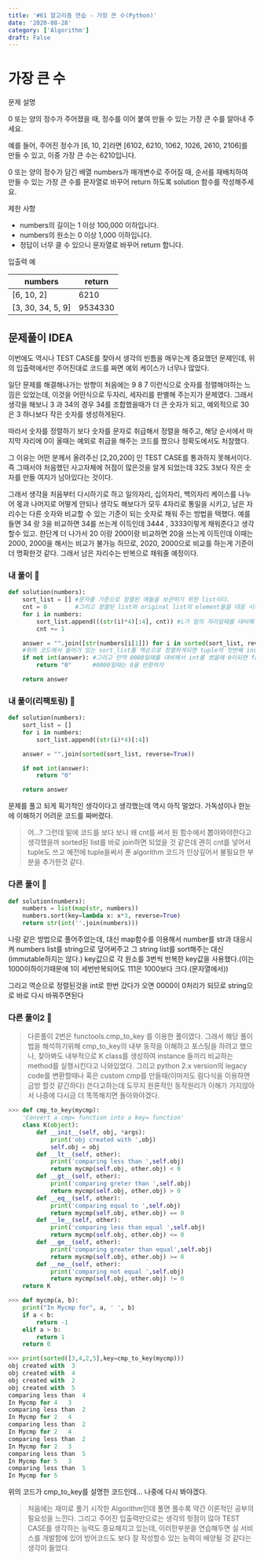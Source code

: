 ```yaml
---
title: '#61 알고리즘 연습 - 가장 큰 수(Python)'
date: '2020-08-28'
category: ['Algorithm']
draft: False
---
```


# 가장 큰 수

문제 설명

0 또는 양의 정수가 주어졌을 때, 정수를 이어 붙여 만들 수 있는 가장 큰 수를 알아내 주세요.

예를 들어, 주어진 정수가 [6, 10, 2]라면 [6102, 6210, 1062, 1026, 2610, 2106]를 만들 수 있고, 이중 가장 큰 수는 6210입니다.

0 또는 양의 정수가 담긴 배열 numbers가 매개변수로 주어질 때, 순서를 재배치하여 만들 수 있는 가장 큰 수를 문자열로 바꾸어 return 하도록 solution 함수를 작성해주세요.

제한 사항

-   numbers의 길이는 1 이상 100,000 이하입니다.
-   numbers의 원소는 0 이상 1,000 이하입니다.
-   정답이 너무 클 수 있으니 문자열로 바꾸어 return 합니다.

입출력 예

| numbers           | return  |
| ----------------- | ------- |
| [6, 10, 2]        | 6210    |
| [3, 30, 34, 5, 9] | 9534330 |

## 문제풀이 IDEA

이번에도 역시나 TEST CASE를 찾아서 생각의 빈틈을 메우는게 중요했던 문제인데,
위의 입출력에서만 주어진대로 코드를 짜면 예외 케이스가 너무나 많았다.

일단 문제를 해결해나가는 방향이 처음에는 9 8 7 이런식으로 숫자를 정렬해야하는 느낌은 있었는데, 이것을 어떤식으로 두자리, 세자리를 판별해 주는지가 문제였다.
그래서 생각을 해보니 3 과 34의 경우 34를 조합했을때가 더 큰 숫자가 되고, 예외적으로 30 은 3 하나보다 작은 숫자를 생성하게된다.

따라서 숫자를 정렬하기 보다 숫자를 문자로 취급해서 정렬을 해주고, 해당 순서에서 마지막 자리에 0이 올때는 예외로 취급을 해주는 코드를 짰으나 정확도에서도 처참했다.

그 이유는 어떤 분께서 올려주신 [2,20,200] 인 TEST CASE를 통과하지 못해서이다.
즉 그때서야 처음했던 사고자체에 허점이 많은것을 알게 되었는데
32도 3보다 작은 숫자를 만들 여지가 남아있다는 것이다.

그래서 생각을 처음부터 다시하기로 하고 일의자리, 십의자리, 백의자리 케이스를 나누어 몫과 나머지로 어떻게 안되나 생각도 해보다가
모두 4자리로 통일을 시키고, 남은 자리수는 다른 숫자와 비교할 수 있는 기준이 되는 숫자로 채워 주는 방법을 택했다. 예를 들면 34 랑 3을 비교하면 34를 쓰는게 이득인데 3444 , 3333이렇게 채워준다고 생각할수 있고.
한단계 더 나가서 20 이랑 200이랑 비교하면 20을 쓰는게 이득인데 이때는 2000, 2000을 해서는 비교가 불가능 하므로, 2020, 2000으로 비교를 하는게 기준이 더 명확한것 같다. 그래서 남은 자리수는 반복으로 채워줄 예정이다.

### 내 풀이 🌱

```python
def solution(numbers):
    sort_list = [] #문자를 기준으로 정렬된 애들을 보관하기 위한 list이다.
    cnt = 0        #그리고 정렬된 list와 original list의 element들을 대응 시키기 위한 cnt이다.
    for i in numbers:
        sort_list.append(((str(i)*4)[:4], cnt)) #i가 일의 자리일때를 대비해 4번 반복하고, 4만큼 잘라서 정렬할 list에 차곡차곡 넣어준다. 그러면 cnt랑 tuple형태로 list에 차곡차곡 쌓이는데
        cnt += 1

    answer = "".join([str(numbers[i[1]]) for i in sorted(sort_list, reverse=True)])
    #위의 코드에서 들어가 있는 sort_list를 역순으로 정렬하게되면 tuple의 첫번째 index를 기준으로 정렬이 되고 해당 list를 돌면서 i를 가져오는데, 이때의 i는 tuple의 모양을 한다 (2020, 1)따라서 i의 1번인덱스인 original list에서의 자리수를 가져와서 number에서 찾아주는 코드이다.
    if not int(answer): #그리고 만약 0000일때를 대비해서 int를 썼을때 0이되면 false이므로 not을 붙여서
        return "0"      #0000일때는 0을 반환하자

    return answer
```

### 내 풀이(리팩토링) 🌱

```python
def solution(numbers):
    sort_list = []
    for i in numbers:
        sort_list.append((str(i)*4)[:4])

    answer = "".join(sorted(sort_list, reverse=True))

    if not int(answer):
        return "0"

    return answer
```

문제를 풀고 되게 획기적인 생각이다고 생각했는데 역시 아직 멀었다.
가독성이나 한눈에 이해하기 어려운 코드를 짜버렸다.

> 어...? 그런데 밑에 코드를 보다 보니 왜 cnt를 써서 원 함수에서 뽑아와야한다고 생각했을까
> sorted된 list를 바로 join하면 되었을 것 같은데 괜히 cnt를 넣어서 tuple도 쓰고
> 예전에 tuple을써서 푼 algorithm 코드가 인상깊어서 불필요한 부분을 추가한것 같다.

### 다른 풀이 🌳

```python
def solution(numbers):
    numbers = list(map(str, numbers))
    numbers.sort(key=lambda x: x*3, reverse=True)
    return str(int(''.join(numbers)))
```

나랑 같은 방법으로 풀어주었는데, 대신 map함수를 이용해서 number를 str과 대응시켜
numbers list를 string으로 덮어써주고
그 string list를 sort해주는 대신(immutable하지는 않다.) key값으로 각 원소를 3번씩 반복한 key값을 사용했다.(이는 1000이하이기때문에 1이 세번반복되어도 111은 1000보다 크다.(문자열에서))

그리고 역순으로 정렬된것을 int로 한번 갔다가 오면 0000이 0처리가 되므로 string으로 바로 다시 바꿔주면된다

### 다른 풀이2 🌳

> 다른풀이 2번은 functools.cmp_to_key 를 이용한 풀이였다.
> 그래서 해당 풀이법을 해석하기위해 cmp_to_key의 내부 동작을 이해하고 포스팅을 하려고 했으나,
> 찾아봐도 내부적으로 K class를 생성하여 instance 들끼리 비교하는 method를 실행시킨다고 나와있었다.
> 그리고 python 2.x version의 legacy code를 변환할때나 혹은 custom cmp를 만들때(이마저도 람다식을 이용하면 금방 할것 같긴하다) 쓴다고하는데
> 도무지 원론적인 동작원리가 이해가 가지않아서 나중에 다시금 더 똑똑해지면 돌아와야겠다.

```python
>>> def cmp_to_key(mycmp):
    'Convert a cmp= function into a key= function'
    class K(object):
        def __init__(self, obj, *args):
            print('obj created with ',obj)
            self.obj = obj
        def __lt__(self, other):
            print('comparing less than ',self.obj)
            return mycmp(self.obj, other.obj) < 0
        def __gt__(self, other):
            print('comparing greter than ',self.obj)
            return mycmp(self.obj, other.obj) > 0
        def __eq__(self, other):
            print('comparing equal to ',self.obj)
            return mycmp(self.obj, other.obj) == 0
        def __le__(self, other):
            print('comparing less than equal ',self.obj)
            return mycmp(self.obj, other.obj) <= 0
        def __ge__(self, other):
            print('comparing greater than equal',self.obj)
            return mycmp(self.obj, other.obj) >= 0
        def __ne__(self, other):
            print('comparing not equal ',self.obj)
            return mycmp(self.obj, other.obj) != 0
    return K

>>> def mycmp(a, b):
    print("In Mycmp for", a, ' ', b)
    if a < b:
        return -1
    elif a > b:
        return 1
    return 0

>>> print(sorted([3,4,2,5],key=cmp_to_key(mycmp)))
obj created with  3
obj created with  4
obj created with  2
obj created with  5
comparing less than  4
In Mycmp for 4   3
comparing less than  2
In Mycmp for 2   4
comparing less than  2
In Mycmp for 2   4
comparing less than  2
In Mycmp for 2   3
comparing less than  5
In Mycmp for 5   3
comparing less than  5
In Mycmp for 5

```

위의 코드가 cmp_to_key를 설명한 코드인데... 나중에 다시 봐야겠다.

> 처음에는 재미로 풀기 시작한 Algorithm인데 풀면 풀수록 약간 이론적인 공부의 필요성을 느낀다.
> 그리고 주어진 입출력만으로는 생각의 헛점이 많아 TEST CASE를 생각하는 능력도 중요해지고 있는데, 이러한부분을 연습해두면 실 서비스를 개발함에 있어
> 방어코드도 보다 잘 작성할수 있는 능력이 배양될 것 같다는 생각이 들었다.
